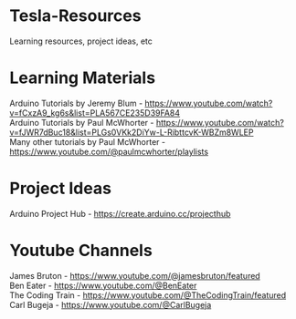 # Tesla-Resources
Learning resources, project ideas, etc


# Learning Materials

Arduino Tutorials by Jeremy Blum - https://www.youtube.com/watch?v=fCxzA9_kg6s&list=PLA567CE235D39FA84 <br/>
Arduino Tutorials by Paul McWhorter - https://www.youtube.com/watch?v=fJWR7dBuc18&list=PLGs0VKk2DiYw-L-RibttcvK-WBZm8WLEP <br/>
Many other tutorials by Paul McWhorter - https://www.youtube.com/@paulmcwhorter/playlists <br/>



# Project Ideas

Arduino Project Hub - https://create.arduino.cc/projecthub <br/>



# Youtube Channels

James Bruton - https://www.youtube.com/@jamesbruton/featured <br/>
Ben Eater - https://www.youtube.com/@BenEater <br/>
The Coding Train - https://www.youtube.com/@TheCodingTrain/featured <br/>
Carl Bugeja - https://www.youtube.com/@CarlBugeja <br/>
